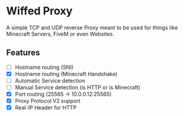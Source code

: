 # Wiffed Proxy
A simple TCP and UDP reverse Proxy meant to be used for things like Minecraft Servers, FiveM or even Websites.

## Features
- [ ] Hostname routing (SNI)
- [x] Hostname routing (Minecraft Handshake)
- [ ] Automatic Service detection
- [ ] Manual Service detection (is HTTP or is Minecraft)
- [x] Port routing (25565 -> 10.0.0.12:25565)
- [x] Proxy Protocol V2 support
- [x] Real-IP Header for HTTP